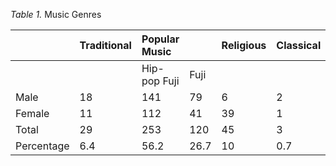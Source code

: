 

*Table 1\.* Music Genres 

|                                                                       | Traditional | Popular Music |  | Religious | Classical |
| :---- | :---- | :---- | :---- | :---- | :---- |
|  |  | Hip-pop             Fuji  | Fuji |  |  |
| Male                                   | 18 | 141 | 79 | 6 | 2 |
| Female                                | 11 | 112 | 41 | 39 | 1 |
| Total                                   | 29 | 253 | 120 | 45 | 3 |
| Percentage  | 6.4                     |  56.2  | 26.7  | 10 | 0.7 |

